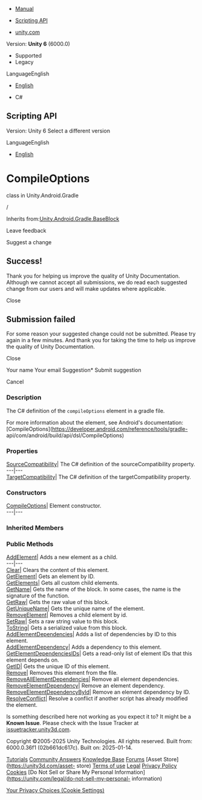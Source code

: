 [ ]()

  * [Manual](../Manual/index.html)
  * [Scripting API](../ScriptReference/index.html)

  * [unity.com](https://unity.com/)

Version: **Unity 6** (6000.0)

  * Supported
  * Legacy

LanguageEnglish

  * [English]()

  * C#

[ ](https://docs.unity3d.com)

## Scripting API

Version: Unity 6 Select a different version

LanguageEnglish

  * [English]()

# CompileOptions

class in Unity.Android.Gradle

/

Inherits
from:[Unity.Android.Gradle.BaseBlock](Unity.Android.Gradle.BaseBlock.html)

Leave feedback

Suggest a change

## Success!

Thank you for helping us improve the quality of Unity Documentation. Although
we cannot accept all submissions, we do read each suggested change from our
users and will make updates where applicable.

Close

## Submission failed

For some reason your suggested change could not be submitted. Please <a>try
again</a> in a few minutes. And thank you for taking the time to help us
improve the quality of Unity Documentation.

Close

Your name Your email Suggestion* Submit suggestion

Cancel

[ ]()

### Description

The C# definition of the `compileOptions` element in a gradle file.

For more information about the element, see Android's documentation:
[CompileOptions](https://developer.android.com/reference/tools/gradle-
api/com/android/build/api/dsl/CompileOptions)

### Properties

[SourceCompatibility](Unity.Android.Gradle.CompileOptions.SourceCompatibility.html)|
The C# definition of the sourceCompatibility property.  
---|---  
[TargetCompatibility](Unity.Android.Gradle.CompileOptions.TargetCompatibility.html)|
The C# definition of the targetCompatibility property.  
  
### Constructors

[CompileOptions](Unity.Android.Gradle.CompileOptions-ctor.html)| Element
constructor.  
---|---  
  
### Inherited Members

### Public Methods

[AddElement](Unity.Android.Gradle.BaseBlock.AddElement.html)| Adds a new
element as a child.  
---|---  
[Clear](Unity.Android.Gradle.BaseBlock.Clear.html)| Clears the content of this
element.  
[GetElement](Unity.Android.Gradle.BaseBlock.GetElement.html)| Gets an element
by ID.  
[GetElements](Unity.Android.Gradle.BaseBlock.GetElements.html)| Gets all
custom child elements.  
[GetName](Unity.Android.Gradle.BaseBlock.GetName.html)| Gets the name of the
block. In some cases, the name is the signature of the function.  
[GetRaw](Unity.Android.Gradle.BaseBlock.GetRaw.html)| Gets the raw value of
this block.  
[GetUniqueName](Unity.Android.Gradle.BaseBlock.GetUniqueName.html)| Gets the
unique name of the element.  
[RemoveElement](Unity.Android.Gradle.BaseBlock.RemoveElement.html)| Removes a
child element by id.  
[SetRaw](Unity.Android.Gradle.BaseBlock.SetRaw.html)| Sets a raw string value
to this block.  
[ToString](Unity.Android.Gradle.BaseBlock.ToString.html)| Gets a serialized
value from this block.  
[AddElementDependencies](Unity.Android.Gradle.BaseElement.AddElementDependencies.html)|
Adds a list of dependencies by ID to this element.  
[AddElementDependency](Unity.Android.Gradle.BaseElement.AddElementDependency.html)|
Adds a dependency to this element.  
[GetElementDependenciesIDs](Unity.Android.Gradle.BaseElement.GetElementDependenciesIDs.html)|
Gets a read-only list of element IDs that this element depends on.  
[GetID](Unity.Android.Gradle.BaseElement.GetID.html)| Gets the unique ID of
this element.  
[Remove](Unity.Android.Gradle.BaseElement.Remove.html)| Removes this element
from the file.  
[RemoveAllElementDependencies](Unity.Android.Gradle.BaseElement.RemoveAllElementDependencies.html)|
Remove all element dependencies.  
[RemoveElementDependency](Unity.Android.Gradle.BaseElement.RemoveElementDependency.html)|
Remove an element dependency.  
[RemoveElementDependencyById](Unity.Android.Gradle.BaseElement.RemoveElementDependencyById.html)|
Remove an element dependency by ID.  
[ResolveConflict](Unity.Android.Gradle.BaseElement.ResolveConflict.html)|
Resolve a conflict if another script has already modified the element.  
  
Is something described here not working as you expect it to? It might be a
**Known Issue**. Please check with the Issue Tracker at
[issuetracker.unity3d.com](https://issuetracker.unity3d.com).

Copyright ©2005-2025 Unity Technologies. All rights reserved. Built from:
6000.0.36f1 (02b661dc617c). Built on: 2025-01-14.

[Tutorials](https://unity3d.com/learn) [Community
Answers](https://answers.unity3d.com) [Knowledge
Base](https://support.unity3d.com/hc/en-us)
[Forums](https://forum.unity3d.com) [Asset Store](https://unity3d.com/asset-
store) [Terms of use](https://docs.unity3d.com/Manual/TermsOfUse.html)
[Legal](https://unity.com/legal) [Privacy
Policy](https://unity.com/legal/privacy-policy)
[Cookies](https://unity.com/legal/cookie-policy) [Do Not Sell or Share My
Personal Information](https://unity.com/legal/do-not-sell-my-personal-
information)

[Your Privacy Choices (Cookie Settings)](javascript:void\(0\);)

